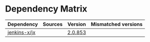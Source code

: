 # Dependency Matrix

Dependency | Sources | Version | Mismatched versions
---------- | ------- | ------- | -------------------
[jenkins-x/jx](https://github.com/jenkins-x/jx) |  | [2.0.853](https://github.com/jenkins-x/jx/releases/tag/v2.0.853) | 
